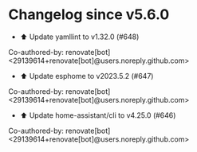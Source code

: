 # Changelog since v5.6.0
- ⬆️ Update yamllint to v1.32.0 (#648)

Co-authored-by: renovate[bot] <29139614+renovate[bot]@users.noreply.github.com> 
- ⬆️ Update esphome to v2023.5.2 (#647)

Co-authored-by: renovate[bot] <29139614+renovate[bot]@users.noreply.github.com> 
- ⬆️ Update home-assistant/cli to v4.25.0 (#646)

Co-authored-by: renovate[bot] <29139614+renovate[bot]@users.noreply.github.com> 
